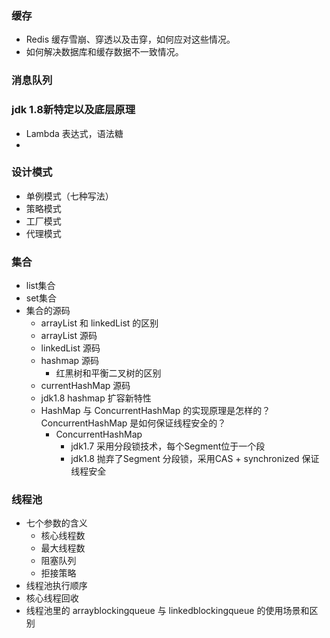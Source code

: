 ### 缓存
* Redis 缓存雪崩、穿透以及击穿，如何应对这些情况。
* 如何解决数据库和缓存数据不一致情况。


### 消息队列

### jdk 1.8新特定以及底层原理
* Lambda 表达式，语法糖
* 

### 设计模式
* 单例模式（七种写法）
* 策略模式
* 工厂模式
* 代理模式

### 集合
* list集合
* set集合
* 集合的源码
  * arrayList 和 linkedList 的区别
  * arrayList 源码
  * linkedList 源码
  * hashmap 源码
    * 红黑树和平衡二叉树的区别
  * currentHashMap 源码
  * jdk1.8 hashmap 扩容新特性
  * HashMap 与 ConcurrentHashMap 的实现原理是怎样的？ConcurrentHashMap 是如何保证线程安全的？
    * ConcurrentHashMap 
      * jdk1.7 采用分段锁技术，每个Segment位于一个段   
      * jdk1.8 抛弃了Segment 分段锁，采用CAS + synchronized 保证线程安全

### 线程池
* 七个参数的含义
  * 核心线程数
  * 最大线程数
  * 阻塞队列
  * 拒接策略
* 线程池执行顺序
* 核心线程回收
* 线程池里的 arrayblockingqueue 与 linkedblockingqueue 的使用场景和区别



